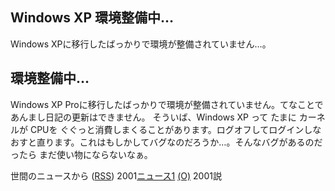 ## Windows XP 環境整備中…

Windows XPに移行したばっかりで環境が整備されていません…。






## 環境整備中…


Windows XP Proに移行したばっかりで環境が整備されていません。てなことであんまし日記の更新はできません。
そういば、Windows XP って たまに カーネルが CPUを ぐぐっと消費しまくることがあります。ログオフしてログインしなおすと直ります。これはもしかしてバグなのだろうか…。そんなバグがあるのだったら
まだ使い物にならないなぁ。



世間のニュースから ([RSS](ig011129-news.xml)) 2001[ニュース1](URI1) [(O)](URI1) 2001説